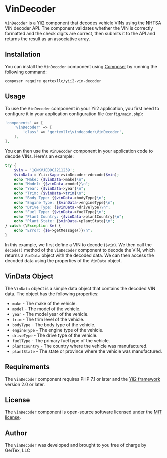 # VinDecoder

`VinDecoder` is a Yii2 component that decodes vehicle VINs using the NHTSA VIN decoder API. The component validates whether the VIN is correctly formatted and the check digits are correct, then submits it to the API and returns the result as an associative array.

## Installation

You can install the `VinDecoder` component using [Composer](https://getcomposer.org/) by running the following command:

```
composer require gertexllc/yii2-vin-decoder
```

## Usage

To use the `VinDecoder` component in your Yii2 application, you first need to configure it in your application configuration file (`config/main.php`):

```php
'components' => [
    'vinDecoder' => [
        'class' => 'gertexllc\vindecoder\VinDecoder',
    ],
],
```

You can then use the `VinDecoder` component in your application code to decode VINs. Here's an example:

```php
try {
    $vin = '1GNKVJED9CJ211239';
    $vinData = Yii::$app->vinDecoder->decode($vin);
    echo "Make: {$vinData->make}\n";
    echo "Model: {$vinData->model}\n";
    echo "Year: {$vinData->year}\n";
    echo "Trim: {$vinData->trim}\n";
    echo "Body Type: {$vinData->bodyType}\n";
    echo "Engine Type: {$vinData->engineType}\n";
    echo "Drive Type: {$vinData->driveType}\n";
    echo "Fuel Type: {$vinData->fuelType}\n";
    echo "Plant Country: {$vinData->plantCountry}\n";
    echo "Plant State: {$vinData->plantState}\n";
} catch (\Exception $e) {
    echo "Error: {$e->getMessage()}\n";
}
```

In this example, we first define a VIN to decode (`$vin`). We then call the `decode()` method of the `vinDecoder` component to decode the VIN, which returns a `VinData` object with the decoded data. We can then access the decoded data using the properties of the `VinData` object.

## VinData Object

The `VinData` object is a simple data object that contains the decoded VIN data. The object has the following properties:

- `make` - The make of the vehicle.
- `model` - The model of the vehicle.
- `year` - The model year of the vehicle.
- `trim` - The trim level of the vehicle.
- `bodyType` - The body type of the vehicle.
- `engineType` - The engine type of the vehicle.
- `driveType` - The drive type of the vehicle.
- `fuelType` - The primary fuel type of the vehicle.
- `plantCountry` - The country where the vehicle was manufactured.
- `plantState` - The state or province where the vehicle was manufactured.

## Requirements

The `VinDecoder` component requires PHP 7.1 or later and the [Yii2 framework](https://www.yiiframework.com/) version 2.0 or later.

## License

The `VinDecoder` component is open-source software licensed under the [MIT license](https://opensource.org/licenses/MIT).

## Author

The `VinDecoder` was developed and brought to you free of charge by GerTex, LLC
